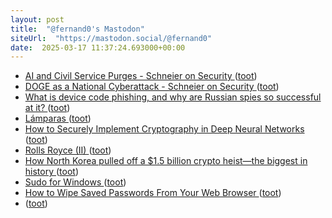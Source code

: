 ```yaml
---
layout: post
title:  "@fernand0's Mastodon"
siteUrl:  "https://mastodon.social/@fernand0"
date:  2025-03-17 11:37:24.693000+00:00
---
```

*  [AI and Civil Service Purges - Schneier on Security ](https://www.schneier.com/blog/archives/2025/02/ai-and-civil-service-purges.htm) ([toot](https://mastodon.social/@fernand0/114177569239288544))
*  [DOGE as a National Cyberattack - Schneier on Security ](https://www.schneier.com/blog/archives/2025/02/doge-as-a-national.htm) ([toot](https://mastodon.social/@fernand0/114177289054536713))
*  [What is device code phishing, and why are Russian spies so successful at it? ](https://arstechnica.com/information-technology/2025/02/russian-spies-use-device-code-phishing-to-hijack-microsoft-accounts) ([toot](https://mastodon.social/@fernand0/114177126543858605))
*  [Lámparas ](https://www.flickr.com/photos/fernand0/54375122425) ([toot](https://mastodon.social/@fernand0/114175494075334723))
*  [How to Securely Implement Cryptography in Deep Neural Networks ](https://eprint.iacr.org/2025/28) ([toot](https://mastodon.social/@fernand0/114175420164420403))
*  [Rolls Royce (II) ](https://avecesunafoto.wordpress.com/2025/03/16/rolls-royce-ii) ([toot](https://mastodon.social/@fernand0/114173558167338137))
*  [How North Korea pulled off a $1.5 billion crypto heist—the biggest in history ](https://arstechnica.com/security/2025/02/how-north-korea-pulled-off-a-1-5-billion-crypto-heist-the-biggest-in-history) ([toot](https://mastodon.social/@fernand0/114173252486390340))
*  [Sudo for Windows ](https://learn.microsoft.com/en-us/windows/sudo) ([toot](https://mastodon.social/@fernand0/114172982867774462))
*  [How to Wipe Saved Passwords From Your Web Browser ](https://lifehacker.com/tech/how-to-wipe-saved-passwords-from-your-web-browse) ([toot](https://mastodon.social/@fernand0/114172738760675571))
*  [ ](https://mastodon.online/@g0nz4) ([toot](https://mastodon.social/@fernand0/114172527341822311))
